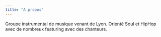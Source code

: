 ```yaml
---
title: "A propos"
---
```


Groupe instrumental de musique venant de Lyon. Orienté Soul et HipHop avec de nombreux featuring avec des chanteurs.

